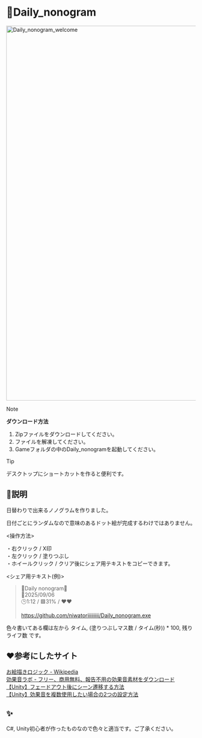 # 🔷Daily_nonogram<br>

<img width="1773" height="997" alt="Daily_nonogram_welcome" src="https://github.com/user-attachments/assets/61211b63-cbad-4db4-9290-ed19f25840f4" /><br>

> [!NOTE]
> **ダウンロード方法**<br>
> 1. Zipファイルをダウンロードしてください。
> 2. ファイルを解凍してください。
> 3. Gameフォルダの中のDaily_nonogramを起動してください。

> [!TIP]
> デスクトップにショートカットを作ると便利です。

## 📝説明<br>

日替わりで出来るノノグラムを作りました。<br>

日付ごとにランダムなので意味のあるドット絵が完成するわけではありません。<br>

<操作方法><br>

・右クリック / X印<br>
・左クリック / 塗りつぶし<br>
・ホイールクリック / クリア後にシェア用テキストをコピーできます。<br>

<シェア用テキスト(例)><br>

>🔷Daily nonogram🔷<br>
>🔔2025/09/06<br>
>🕒1:12 / 🟩31% / ❤️❤️<br>
>
>https://github.com/niwatoriiiiiiiii/Daily_nonogram.exe

色々書いてある欄は左から タイム, (塗りつぶしマス数 / タイム(秒)) * 100, 残りライフ数 です。<br>

## ❤️参考にしたサイト<br>

[お絵描きロジック - Wikipedia](https://ja.wikipedia.org/wiki/%E3%81%8A%E7%B5%B5%E3%81%8B%E3%81%8D%E3%83%AD%E3%82%B8%E3%83%83%E3%82%AF)<br>
[効果音ラボ - フリー、商用無料、報告不用の効果音素材をダウンロード](https://soundeffect-lab.info/)<br>
[【Unity】フェードアウト後にシーン遷移する方法](https://zenn.dev/daichi_gamedev/articles/unity-fadeout)<br>
[【Unity】効果音を複数使用したい場合の2つの設定方法](https://qiita.com/Maru60014236/items/7c874122aaa922a03257)<br>

## ✨<br>

C#, Unity初心者が作ったものなので色々と適当です。ご了承ください。<br>
